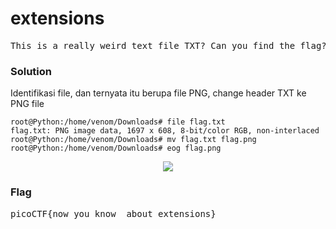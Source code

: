 <h1><b>extensions</h1></b>
<pre>
This is a really weird text file <a file='https://2019shell1.picoctf.com/static/45886ed4b6d5d1dc74c4944fcf4b4041/flag.txt'>TXT</a>? Can you find the flag?
</pre>
</b><h3>Solution</h3></b>
<p>Identifikasi file, dan ternyata itu berupa file PNG, change header TXT ke PNG file</p>

```console
root@Python:/home/venom/Downloads# file flag.txt 
flag.txt: PNG image data, 1697 x 608, 8-bit/color RGB, non-interlaced
root@Python:/home/venom/Downloads# mv flag.txt flag.png
root@Python:/home/venom/Downloads# eog flag.png
```
<p align='center'> 
<img src='https://github.com/enomarozi/Writeup-CTF_Online/blob/master/PicoCTF2019/Forensics/Images/flag.png'>
</p>
</b><h3>Flag</h3></b>
<pre>
picoCTF{now_you_know__about_extensions}
</pre>
